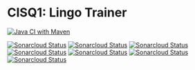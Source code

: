 # CISQ1: Lingo Trainer
[![Java CI with Maven](https://github.com/ChromaChroma/cisq1-lingo/actions/workflows/build.yml/badge.svg)](https://github.com/JortWillemsen/cisq1-lingo/actions/workflows/build.yml)

[![Sonarcloud Status](https://sonarcloud.io/api/project_badges/measure?project=JortWillemsen_cisq1-lingo&metric=sqale_rating)](https://sonarcloud.io/dashboard?id=JortWillemsen_cisq1-lingo)
[![Sonarcloud Status](https://sonarcloud.io/api/project_badges/measure?project=JortWillemsen_cisq1-lingo&metric=reliability_rating)](https://sonarcloud.io/dashboard?id=JortWillemsen_cisq1-lingo)
[![Sonarcloud Status](https://sonarcloud.io/api/project_badges/measure?project=JortWillemsen_cisq1-lingo&metric=security_rating)](https://sonarcloud.io/dashboard?id=JortWillemsen_cisq1-lingo)
[![Sonarcloud Status](https://sonarcloud.io/api/project_badges/measure?project=JortWillemsen_cisq1-lingo&metric=bugs)](https://sonarcloud.io/dashboard?id=JortWillemsen_cisq1-lingo)
[![Sonarcloud Status](https://sonarcloud.io/api/project_badges/measure?project=JortWillemsen_cisq1-lingo&metric=coverage)](https://sonarcloud.io/dashboard?id=JortWillemsen_cisq1-lingo)
[![Sonarcloud Status](https://sonarcloud.io/api/project_badges/measure?project=JortWillemsen_cisq1-lingo&metric=duplicated_lines_density)](https://sonarcloud.io/dashboard?id=JortWillemsen_cisq1-lingo)
[![Sonarcloud Status](https://sonarcloud.io/api/project_badges/measure?project=JortWillemsen_cisq1-lingo&metric=sqale_index)](https://sonarcloud.io/dashboard?id=JortWillemsen_cisq1-lingo)

